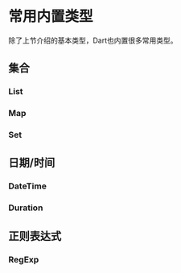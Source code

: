 # 常用内置类型

除了上节介绍的基本类型，Dart也内置很多常用类型。

## 集合

### List

### Map

### Set

## 日期/时间

### DateTime

### Duration

## 正则表达式

### RegExp



